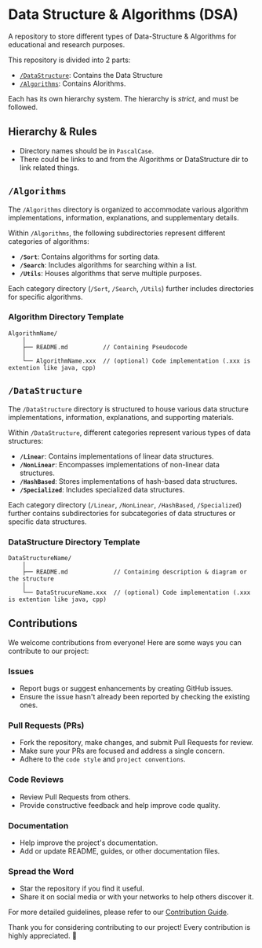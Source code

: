# Data Structure & Algorithms (DSA)
A repository to store different types of Data-Structure & Algorithms for educational and research purposes.

This repository is divided into 2 parts:
- [`/DataStructure`](DataStructure): Contains the Data Structure
- [`/Algorithms`](Algorithms): Contains Alorithms.

Each has its own hierarchy system. The hierarchy is _strict_, and must be followed.

## Hierarchy & Rules
- Directory names should be in `PascalCase`.
- There could be links to and from the Algorithms or DataStructure dir to link related things.

## `/Algorithms`
The `/Algorithms` directory is organized to accommodate various algorithm implementations, information, explanations, and supplementary details.

Within `/Algorithms`, the following subdirectories represent different categories of algorithms:

- **`/Sort`**: Contains algorithms for sorting data.
- **`/Search`**: Includes algorithms for searching within a list.
- **`/Utils`**: Houses algorithms that serve multiple purposes.

Each category directory (`/Sort`, `/Search`, `/Utils`) further includes directories for specific algorithms.

### Algorithm Directory Template

```plaintext
AlgorithmName/
    │
    ├── README.md          // Containing Pseudocode 
    │
    └── AlgorithmName.xxx  // (optional) Code implementation (.xxx is extention like java, cpp)
```

## `/DataStructure`

The `/DataStructure` directory is structured to house various data structure implementations, information, explanations, and supporting materials.

Within `/DataStructure`, different categories represent various types of data structures:

- **`/Linear`**: Contains implementations of linear data structures.
- **`/NonLinear`**: Encompasses implementations of non-linear data structures.
- **`/HashBased`**: Stores implementations of hash-based data structures.
- **`/Specialized`**: Includes specialized data structures.

Each category directory (`/Linear`, `/NonLinear`, `/HashBased`, `/Specialized`) further contains subdirectories for subcategories of data structures or specific data structures.

### DataStructure Directory Template

```plaintext
DataStructureName/
    │
    ├── README.md             // Containing description & diagram or the structure
    │
    └── DataStrucureName.xxx  // (optional) Code implementation (.xxx is extention like java, cpp)
```

## Contributions

We welcome contributions from everyone! Here are some ways you can contribute to our project:

### Issues

- Report bugs or suggest enhancements by creating GitHub issues.
- Ensure the issue hasn't already been reported by checking the existing ones.

### Pull Requests (PRs)

- Fork the repository, make changes, and submit Pull Requests for review.
- Make sure your PRs are focused and address a single concern.
- Adhere to the `code style` and `project conventions`.

### Code Reviews

- Review Pull Requests from others.
- Provide constructive feedback and help improve code quality.

### Documentation

- Help improve the project's documentation.
- Add or update README, guides, or other documentation files.

### Spread the Word

- Star the repository if you find it useful.
- Share it on social media or with your networks to help others discover it.

For more detailed guidelines, please refer to our [Contribution Guide](CONTRIBUTING.md).

Thank you for considering contributing to our project! Every contribution is highly appreciated. 🎉
